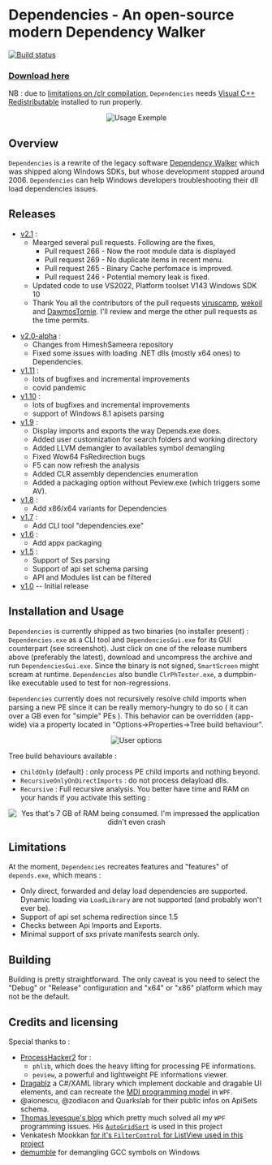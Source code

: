 # Dependencies - An open-source modern Dependency Walker

[![Build status](https://ci.appveyor.com/api/projects/status/wtr5v8ksndbkkqxg?svg=true)](https://ci.appveyor.com/project/lucasg/dependencies)

### [Download here](https://github.com/himeshsameera/Dependencies/releases/download/V2.0-alpha/Dependencies_V2.0-alpha_x64.zip)

NB : due to [limitations on /clr compilation](https://msdn.microsoft.com/en-us/library/ffkc918h.aspx), `Dependencies` needs [Visual C++  Redistributable](https://support.microsoft.com/en-us/help/2977003/the-latest-supported-visual-c-downloads) installed to run properly.

<p align="center">
<img alt="Usage Exemple" src="screenshots/UsageExemple.gif"/>
</p>

## Overview

`Dependencies` is a rewrite of the legacy software [Dependency Walker](http://www.dependencywalker.com/) which was shipped along Windows SDKs, but whose development stopped around 2006.
`Dependencies` can help Windows developers troubleshooting their dll load dependencies issues.

## Releases

- [v2.1]() :
  - Mearged several pull requests. Following are the fixes,
    - Pull request 266 - Now the root module data is displayed
    - Pull request 269 - No duplicate items in recent menu.
    - Pull request 265 - Binary Cache perfomace is improved.
    - Pull request 246 - Potential memory leak is fixed.
  - Updated code to use VS2022, Platform toolset V143 Windows SDK 10
  - Thank You all the contributors of the pull requests [viruscamp](https://github.com/viruscamp), [wekoil](https://github.com/wekoil) and [DawmosTomie](https://github.com/DawmosTomie). I'll review and merge the other pull requests as the time permits.
* [v2.0-alpha](https://github.com/himeshsameera/Dependencies/releases/download/V2.0-alpha/Dependencies_V2.0-alpha_x64.zip) :
  * Changes from HimeshSameera repository
  * Fixed some issues with loading .NET dlls (mostly x64 ones) to Dependencies.
* [v1.11](https://github.com/lucasg/Dependencies/releases/download/v1.11.1/Dependencies_x64_Release.zip) :
  * lots of bugfixes and incremental improvements
  * covid pandemic
* [v1.10](https://github.com/lucasg/Dependencies/releases/download/v1.10/Dependencies_x64_Release.zip) :
  * lots of bugfixes and incremental improvements
  * support of Windows 8.1 apisets parsing
* [v1.9](https://github.com/lucasg/Dependencies/releases/download/v1.9/Dependencies_x64_Release.zip) :
  * Display imports and exports the way Depends.exe does.
  * Added user customization for search folders and working directory
  * Added LLVM demangler to availables symbol demangling
  * Fixed Wow64 FsRedirection bugs
  * F5 can now refresh the analysis
  * Added CLR assembly dependencies enumeration
  * Added a packaging option without Peview.exe (which triggers some AV).
* [v1.8](https://github.com/lucasg/Dependencies/releases/download/v1.8/Dependencies_x64_Release.zip) :
  * Add x86/x64 variants for Dependencies
* [v1.7](https://github.com/lucasg/Dependencies/releases/download/v1.7/Dependencies.zip) :
  * Add CLI tool "dependencies.exe"
* [v1.6](https://github.com/lucasg/Dependencies/releases/download/v1.6/Dependencies.zip) :
  * Add appx packaging
* [v1.5](https://github.com/lucasg/Dependencies/releases/download/v1.5/Dependencies.zip) :
  * Support of Sxs parsing
  * Support of api set schema parsing
  * API and Modules list can be filtered
* [v1.0](https://github.com/lucasg/Dependencies/releases/download/v1.0/Dependencies.zip) -- Initial release

## Installation and Usage

`Dependencies` is currently shipped as two binaries (no installer present) : `Dependencies.exe` as a CLI tool and `DependenciesGui.exe` for its GUI counterpart (see screenshot). Just click on one of the release numbers above (preferably the latest), download and uncompress the archive and run `DependenciesGui.exe`.
Since the binary is not signed, `SmartScreen` might scream at runtime. `Dependencies` also bundle `ClrPhTester.exe`, a dumpbin-like executable used to test for non-regressions.

`Dependencies` currently does not recursively resolve child imports when parsing a new PE since it can be really memory-hungry to do so ( it can over a GB even for "simple" PEs ). This behavior can be overridden (app-wide) via a property located in "Options->Properties->Tree build behaviour".

<p align="center">
<img alt="User options" src="screenshots/UserOptions.png"/>
</p>

Tree build behaviours available :

* `ChildOnly` (default) : only process PE child imports and nothing beyond.
* `RecursiveOnlyOnDirectImports`  : do not process delayload dlls.
* `Recursive` : Full recursive analysis. You better have time and RAM on your hands if you activate this setting :

<p align="center">
<img alt="Yes that's 7 GB of RAM being consumed. I'm impressed the application didn't even crash" src="screenshots/RamEater.PNG"/>
</p>

## Limitations

At the moment, `Dependencies` recreates features and "features" of `depends.exe`, which means :

* Only direct, forwarded and delay load dependencies are supported. Dynamic loading via `LoadLibrary` are not supported (and probably won't ever be).
* Support of api set schema redirection since 1.5
* Checks between Api Imports and Exports. 
* Minimal support of sxs private manifests search only.

## Building

Building is pretty straightforward.
The only caveat is you need to select the "Debug" or "Release" configuration and "x64" or "x86" platform which may not be the default.

## Credits and licensing

Special thanks to :

* [ProcessHacker2](https://github.com/processhacker2/processhacker) for :
  * `phlib`, which does the heavy lifting for processing PE informations.
  * `peview`, a powerful and lightweight PE informations viewer.
* [Dragablz](https://github.com/ButchersBoy/Dragablz) a C#/XAML library which implement dockable and dragable UI elements, and can recreate the [MDI programming model](https://en.wikipedia.org/wiki/Multiple_document_interface) in `WPF`.
* @aionescu, @zodiacon and Quarkslab for their public infos on ApiSets schema.
* [Thomas levesque's blog](https://www.thomaslevesque.com) which pretty much solved all my `WPF` programming issues. His [`AutoGridSort`](http://www.thomaslevesque.com/2009/08/04/wpf-automatically-sort-a-gridview-continued/) is used in this project 
* Venkatesh Mookkan [for it's `FilterControl` for ListView used in this project](https://www.codeproject.com/Articles/170095/WPF-Custom-Control-FilterControl-for-ListBox-ListV)
* [demumble](https://github.com/nico/demumble) for demangling GCC symbols on Windows

